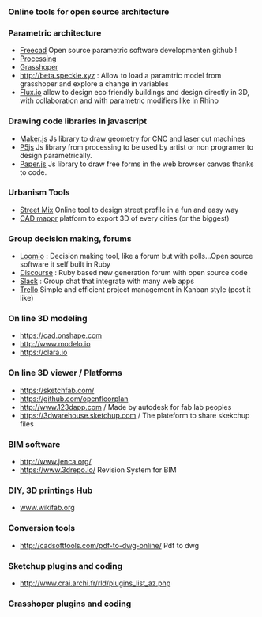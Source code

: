 ### Online tools for open source architecture 

### Parametric architecture 
* [Freecad](https://github.com/FreeCAD/FreeCAD) Open source parametric software developmenten github ! 
* [Processing](https://github.com/processing/processing/commits/master)
* [Grasshoper](http://www.grasshopper3d.com/)
* http://beta.speckle.xyz : Allow to load a paramtric model from grasshoper and explore a change in variables
* [Flux.io](https://flux.io/) allow to design eco friendly buildings and design directly in 3D, with collaboration and with parametric modifiers like in Rhino

### Drawing code libraries in javascript

* [Maker.js](https://maker.js.org) Js library to draw geometry for CNC and laser cut machines
* [P5js](https://p5js.org/learn/) Js library from processing to be used by artist or non programer to design parametrically.
* [Paper.js](http://paperjs.org) Js library to draw free forms in the web browser canvas thanks to code.

### Urbanism Tools 

* [Street Mix](http://streetmix.net) Online tool to design street profile in a fun and easy way
* [CAD mappr](https://cadmapper.com/) platform to export 3D of every cities (or the biggest)

### Group decision making, forums 

* [Loomio](https://www.loomio.org) : Decision making tool, like a forum but with polls...Open source software it self built in Ruby
* [Discourse](https://www.discourse.org/) : Ruby based new generation forum with open source code
* [Slack](https://slack.com/) : Group chat that integrate with many web apps
* [Trello](https://trello.com) Simple and efficient project management in Kanban style (post it like)

### On line 3D modeling

* https://cad.onshape.com
* http://www.modelo.io
* https://clara.io

### On line 3D viewer / Platforms

* https://sketchfab.com/
* https://github.com/openfloorplan
* http://www.123dapp.com / Made by autodesk for fab lab peoples
* https://3dwarehouse.sketchup.com / The plateform to share skekchup files

### BIM software

* http://www.jenca.org/
* https://www.3drepo.io/ Revision System for BIM

### DIY, 3D printings Hub 

* www.wikifab.org


### Conversion tools 

* http://cadsofttools.com/pdf-to-dwg-online/ Pdf to dwg


### Sketchup plugins and coding 

* http://www.crai.archi.fr/rld/plugins_list_az.php


### Grasshoper plugins and coding 

